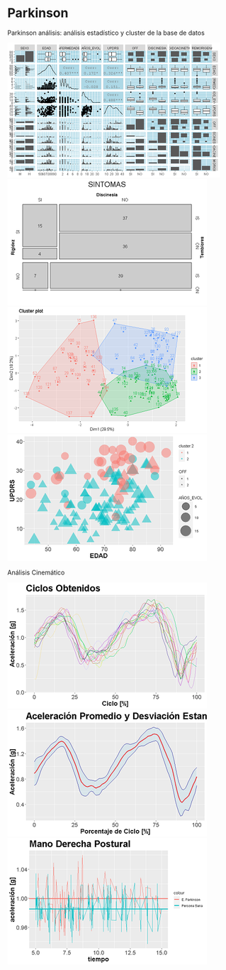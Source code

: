 # Parkinson

Parkinson análisis: análisis estadístico y cluster de la base de datos

![](screenshot/Resumen.png)   ![](screenshot/mosaico.png)
![](screenshot/cluster.png)   ![](screenshot/cluster%20final.png)


Análisis Cinemático

![](screenshot/mov_manoIZQ1.png)  ![](screenshot/mov_manoIZQ2.png)
![](screenshot/comparacion.png)
